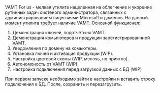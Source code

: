 VAMT For us - мелкая утилита нацеленная на облегчение и укорение рутинных задач систеного администратора, связанных с администрированием лицензиями Microsoft и доменов.
На данный момент утилита требует наличие VAMT.
Основной функционал:
1) Демонстрация ключей, подотчётынх VAMT.
2) Демонстрация комьпютеров и продукции зарегистрированнной VAMT.
3) Уведомления по домену на комьютеры.
4) Установка лючей и активация продукции (WIP).
5) Настройка цветовой схемы (WIP, мелочь, но приятно).
6) Автономоность от VAMT (WIP).
7) Настройка подключения перед загрузкой данных с БД (WIP)

При первом запуске необходимо зайти в настройки и вставить строку подключения к БД. После, сохранить и перезагрузить.
